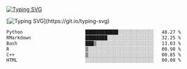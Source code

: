 [![Typing SVG](https://readme-typing-svg.demolab.com?font=Fira+Code&duration=1&pause=1000&center=true&vCenter=true&width=435&lines=Ivy+Streeter)](https://git.io/typing-svg)

[![Typing SVG](https://readme-typing-svg.demolab.com?font=Fira+Code&pause=1000&center=true&width=435&lines=Hello%2C+nice+to+meet+you!;I+am+a+researcher+in+biotech.;I+am+interested+in+bioinformatics.;I+am+self-taught+and+love+learning.;Feel+free+to+reach+out!)](https://git.io/typing-svg)
<!--START_SECTION:waka-->

```txt
Python                       ████████████░░░░░░░░░░░░░   48.27 %
RMarkdown                    ████████░░░░░░░░░░░░░░░░░   32.25 %
Bash                         ███▒░░░░░░░░░░░░░░░░░░░░░   13.03 %
R                            ▒░░░░░░░░░░░░░░░░░░░░░░░░   00.98 %
C++                          ▒░░░░░░░░░░░░░░░░░░░░░░░░   00.85 %
HTML                         ░░░░░░░░░░░░░░░░░░░░░░░░░   00.08 %
```

<!--END_SECTION:waka-->
